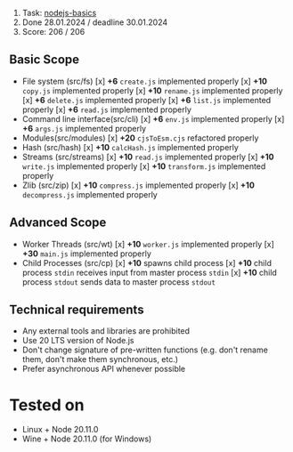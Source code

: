 1. Task: [nodejs-basics](https://github.com/AlreadyBored/nodejs-assignments/blob/main/assignments/nodejs-basics/assignment.md)
2. Done 28.01.2024 / deadline 30.01.2024
3. Score: 206 / 206

## Basic Scope

- File system (src/fs)
  [x] **+6** `create.js` implemented properly
  [x] **+10** `copy.js` implemented properly
  [x] **+10** `rename.js` implemented properly
  [x] **+6** `delete.js` implemented properly
  [x] **+6** `list.js` implemented properly
  [x] **+6** `read.js` implemented properly
- Command line interface(src/cli)
  [x] **+6** `env.js` implemented properly
  [x] **+6** `args.js` implemented properly
- Modules(src/modules)
  [x] **+20** `cjsToEsm.cjs` refactored properly
- Hash (src/hash)
  [x] **+10** `calcHash.js` implemented properly
- Streams (src/streams)
  [x] **+10** `read.js` implemented properly
  [x] **+10** `write.js` implemented properly
  [x] **+10** `transform.js` implemented properly
- Zlib (src/zip)
  [x] **+10** `compress.js` implemented properly
  [x] **+10** `decompress.js` implemented properly

## Advanced Scope

- Worker Threads (src/wt)
  [x] **+10** `worker.js` implemented properly
  [x] **+30** `main.js` implemented properly
- Child Processes (src/cp)
  [x] **+10** spawns child process
  [x] **+10** child process `stdin` receives input from master process `stdin`
  [x] **+10** child process `stdout` sends data to master process `stdout`

## Technical requirements

* Any external tools and libraries are prohibited
* Use 20 LTS version of Node.js
* Don't change signature of pre-written functions (e.g. don't rename them, don't make them synchronous, etc.)
* Prefer asynchronous API whenever possible

# Tested on

- Linux + Node 20.11.0
- Wine + Node 20.11.0 (for Windows)
